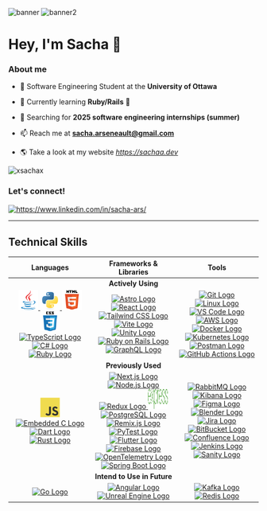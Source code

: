 ![banner](https://media2.giphy.com/media/v1.Y2lkPTc5MGI3NjExY2F2em10c2kzZzUxZDIwY2oxYWRocHZ5cnpndGQ4dWQ2a2Q0YWdmbSZlcD12MV9pbnRlcm5hbF9naWZfYnlfaWQmY3Q9Zw/ckr4W2ppxPBeIF8dx4/giphy.gif)
![banner2](https://media2.giphy.com/media/v1.Y2lkPTc5MGI3NjExNHAwbWxkbDJiZGs5YWpkZDZ2a3loeGdiZWs1YnZhNjBtaGl0dDBvZSZlcD12MV9pbnRlcm5hbF9naWZfYnlfaWQmY3Q9Zw/ZCZ7FHlu3sPek3h0zP/giphy.gif)

<h1>Hey, I'm Sacha 👋</h1>

<h3>About me</h3>

- 🔭 Software Engineering Student at the **University of Ottawa**

- 🌱 Currently learning **Ruby/Rails** 🚂

- 🤔 Searching for **2025 software engineering internships (summer)**

- 📫 Reach me at **sacha.arseneault@gmail.com**

- 🌎 Take a look at my website *https://sachaa.dev*

<img src="https://komarev.com/ghpvc/?username=xsachax" alt="xsachax" />  
<h3>Let's connect!</h3>
<p align="left">
<a href="https://www.linkedin.com/in/sacha-ars/" target="blank"><img align="center" src="https://raw.githubusercontent.com/rahuldkjain/github-profile-readme-generator/master/src/images/icons/Social/linked-in-alt.svg" alt="https://www.linkedin.com/in/sacha-ars/" height="30" width="40" /></a>
</p>
<hr/>

<h2>Technical Skills</h2>
            <div class="tg-wrap" align="center">
            <table>
            <thead>
            <tr>
            <th width='33%'>Languages</th><th width='33%'>Frameworks & Libraries</th><th width='33%'>Tools</th></tr>
          </thead>
          <tbody>
    <tr>
              <td colspan="3" align="center">
                <b>Actively Using</b>
              </td>
            </tr>
            <tr>
                <td align='center'>
          <!-- Java -->
          <a href="https://www.java.com" target="_blank" rel="noreferrer">
            <img src="https://raw.githubusercontent.com/devicons/devicon/master/icons/java/java-original.svg" alt="Java Logo" width="40" height="40"/>
          </a>
          <!-- Python -->
          <a href="https://www.python.org" target="_blank" rel="noreferrer">
            <img src="https://raw.githubusercontent.com/devicons/devicon/master/icons/python/python-original.svg" alt="Python Logo" width="40" height="40"/>
          </a>
          <!-- HTML -->
          <a href="https://www.w3.org/html/" target="_blank" rel="noreferrer">
            <img src="https://raw.githubusercontent.com/devicons/devicon/master/icons/html5/html5-original-wordmark.svg" alt="HTML Logo" width="40" height="40"/>
          </a>
          <!-- CSS -->
          <a href="https://www.w3schools.com/css/" target="_blank" rel="noreferrer">
            <img src="https://raw.githubusercontent.com/devicons/devicon/master/icons/css3/css3-original-wordmark.svg" alt="CSS Logo" width="40" height="40"/>
          </a>
          <!-- TypeScript -->
          <a href="https://www.typescriptlang.org/" target="_blank" rel="noreferrer">
            <img src="https://cdn.jsdelivr.net/gh/devicons/devicon/icons/typescript/typescript-original.svg" alt="TypeScript Logo" width="40" height="40"/>
          </a>
          <!-- C# -->
          <a href="https://learn.microsoft.com/en-us/dotnet/csharp/" target="_blank" rel="noreferrer">
            <img src="https://cdn.jsdelivr.net/gh/devicons/devicon@latest/icons/csharp/csharp-original.svg" alt="C# Logo" width="40" height="40"/>
          </a>
          <!-- Ruby -->
          <a href="https://www.ruby-lang.org/en/" target="_blank" rel="noreferrer">
            <img src="https://cdn.jsdelivr.net/gh/devicons/devicon@latest/icons/ruby/ruby-original.svg" alt="Ruby Logo" width="40" height="40"/>
          </a>    
        </td>
        <td align='center'>
          <!-- Astro -->
          <a href="https://astro.build/" target="_blank" rel="noreferrer">
            <img src="https://cdn.cosmicjs.com/24428290-b9d3-11ed-907c-292879eb8504-astro-logomark-dark.png" alt="Astro Logo" width="40" height="40"/>
          </a>
          <!-- React -->
          <a href="https://reactjs.org/" target="_blank" rel="noreferrer">
            <img src="https://cdn.jsdelivr.net/gh/devicons/devicon/icons/react/react-original.svg" alt="React Logo" width="40" height="40"/>
          </a>
          <!-- Tailwind CSS -->
          <a href="https://tailwindcss.com/" target="_blank" rel="noreferrer">
            <img src="https://cdn.jsdelivr.net/gh/devicons/devicon/icons/tailwindcss/tailwindcss-original.svg" alt="Tailwind CSS Logo" width="40" height="40"/>
          </a>
          <!-- Vite -->
          <a href="https://vite.dev/" target="_blank" rel="noreferrer">
            <img src="https://cdn.jsdelivr.net/gh/devicons/devicon@latest/icons/vitejs/vitejs-original.svg" alt="Vite Logo" width="40" height="40"/>
          </a>
          <!-- Unity -->
          <a href="https://unity.com" target="_blank" rel="noreferrer">
            <img src="https://cdn.jsdelivr.net/gh/devicons/devicon@latest/icons/unity/unity-original.svg" alt="Unity Logo" width="40" height="40"/>
          </a>
          <!-- Rails -->
          <a href="https://rubyonrails.org/" target="_blank" rel="noreferrer">
            <img src="https://cdn.jsdelivr.net/gh/devicons/devicon@latest/icons/rails/rails-original-wordmark.svg" alt="Ruby on Rails Logo" width="40" height="40"/>
          </a>
          <!-- GraphQL -->
          <a href="https://graphql.org/" target="_blank" rel="noreferrer">
            <img src="https://cdn.jsdelivr.net/gh/devicons/devicon@latest/icons/graphql/graphql-plain-wordmark.svg" alt="GraphQL Logo" width="40" height="40"/>
          </a>
        </td>
        <td align='center'>
          <!-- Git -->
          <a href="https://git-scm.com/" target="_blank" rel="noreferrer">
            <img src="https://www.vectorlogo.zone/logos/git-scm/git-scm-icon.svg" alt="Git Logo" width="40" height="40"/>
          </a>
          <!-- Linux -->
          <a href="https://linux.org" target="_blank" rel="noreferrer">
            <img src="https://cdn.jsdelivr.net/gh/devicons/devicon@latest/icons/linux/linux-original.svg" alt="Linux Logo" width="40" height="40"/>
          </a>
          <!-- VS Code -->
          <a href="https://code.visualstudio.com/" target="_blank" rel="noreferrer">
            <img src="https://cdn.worldvectorlogo.com/logos/visual-studio-code-1.svg" alt="VS Code Logo" width="40" height="40"/>
          </a>
          <!-- AWS -->
          <a href="https://aws.amazon.com/?nc2=h_lg" target="_blank" rel="noreferrer">
            <img src="https://cdn.jsdelivr.net/gh/devicons/devicon@latest/icons/amazonwebservices/amazonwebservices-plain-wordmark.svg" alt="AWS Logo" width="40" height="40"/>
          </a>
          <!-- Docker -->
          <a href="https://www.docker.com/" target="_blank" rel="noreferrer">
            <img src="https://cdn.jsdelivr.net/gh/devicons/devicon/icons/docker/docker-plain-wordmark.svg" alt="Docker Logo" width="40" height="40"/>
          </a>
          <!-- Kubernetes -->
          <a href="https://kubernetes.io" target="_blank" rel="noreferrer">
            <img src="https://cdn.jsdelivr.net/gh/devicons/devicon@latest/icons/kubernetes/kubernetes-original.svg" alt="Kubernetes Logo" width="40" height="40"/>
          </a>
          <!-- Postman -->
          <a href="https://www.postman.com/" target="_blank" rel="noreferrer">
            <img src="https://cdn.jsdelivr.net/gh/devicons/devicon@latest/icons/postman/postman-original.svg" alt="Postman Logo" width="40" height="40"/>
          </a>
          <!-- GitHub Actions -->
          <a href="https://github.com/features/actions" target="_blank" rel="noreferrer">
            <img src="https://cdn.jsdelivr.net/gh/devicons/devicon@latest/icons/githubactions/githubactions-plain.svg" alt="GitHub Actions Logo" width="40" height="40"/>
          </a>
        </td>
    </tr>
<tr>
              <td colspan="3" align="center">
                <b>Previously Used</b>
              </td>
            </tr>
            <tr>
                <td align='center'>
          <!-- JavaScript -->
          <a href="https://developer.mozilla.org/en-US/docs/Web/JavaScript" target="_blank" rel="noreferrer">
            <img src="https://raw.githubusercontent.com/devicons/devicon/master/icons/javascript/javascript-original.svg" alt="JavaScript Logo" width="40" height="40"/>
          </a>
          <!-- Embedded C -->
          <a href="https://en.wikipedia.org/wiki/Embedded_C" target="_blank" rel="noreferrer">
            <img src="https://cdn.jsdelivr.net/gh/devicons/devicon/icons/embeddedc/embeddedc-original-wordmark.svg" alt="Embedded C Logo" width="40" height="40"/>
          </a>
          <!-- Dart -->
          <a href="https://dart.dev" target="_blank" rel="noreferrer">
            <img src="https://cdn.jsdelivr.net/gh/devicons/devicon@latest/icons/dart/dart-original.svg" alt="Dart Logo" width="40" height="40"/>
          </a>
          <!-- Rust -->
          <a href="https://www.rust-lang.org/" target="_blank" rel="noreferrer">
            <img src="https://upload.wikimedia.org/wikipedia/commons/d/d5/Rust_programming_language_black_logo.svg" alt="Rust Logo" width="40" height="40"/>
          </a>
        </td>
        <td align='center'>
          <!-- Next.js -->
          <a href="https://nextjs.org/" target="_blank" rel="noreferrer">
            <img src="https://cdn.jsdelivr.net/gh/devicons/devicon/icons/nextjs/nextjs-original.svg" alt="Next.js Logo" width="40" height="40"/>
          </a>
          <!-- Node.js -->
          <a href="https://nodejs.org/en/about" target="_blank" rel="noreferrer">
            <img src="https://cdn.jsdelivr.net/gh/devicons/devicon@latest/icons/redux/redux-original.svg" alt="Node.js Logo" width="40" height="40"/>
          </a>
          <!-- Redux -->
          <a href="https://redux.js.org" target="_blank" rel="noreferrer">
            <img src="https://cdn.jsdelivr.net/gh/devicons/devicon/icons/nodejs/nodejs-plain-wordmark.svg" alt="Redux Logo" width="40" height="40"/>
          </a>
          <!-- Express -->
          <a href="https://expressjs.com/" target="_blank" rel="noreferrer">
            <img src="https://raw.githubusercontent.com/MFarabi619/MFarabi619/5a4606bb573657a028ae5b2583f58ea151268667/Markdown%20Sections/Section%20Data/express_logo.svg" alt="Express Logo" width="40" height="40"/>
          </a>
          <!-- PostgreSQL -->
          <a href="https://www.postgresql.org/" target="_blank" rel="noreferrer">
            <img src="https://cdn.jsdelivr.net/gh/devicons/devicon@latest/icons/postgresql/postgresql-plain-wordmark.svg" alt="PostgreSQL Logo" width="40" height="40"/>
          </a>
          <!-- Remix.js -->
          <a href="https://remix.run/" target="_blank" rel="noreferrer">
            <img src="https://remix.run/img/og.1.jpg" alt="Remix.js Logo" width="40" height="40"/>
          </a>
          <!-- PyTest -->
          <a href="https://docs.pytest.org/en/7.3.x/" target="_blank" rel="noreferrer">
            <img src="https://upload.wikimedia.org/wikipedia/commons/b/ba/Pytest_logo.svg" alt="PyTest Logo" width="40" height="40"/>
          </a>
          <!-- Flutter -->
          <a href="https://flutter.dev" target="_blank" rel="noreferrer">
            <img src="https://cdn.jsdelivr.net/gh/devicons/devicon@latest/icons/flutter/flutter-original.svg" alt="Flutter Logo" width="40" height="40"/>
          </a>
          <!-- Firebase -->
          <a href="https://firebase.google.com/" target="_blank" rel="noreferrer">
            <img src="https://cdn.jsdelivr.net/gh/devicons/devicon@latest/icons/firebase/firebase-original.svg" alt="Firebase Logo" width="40" height="40"/>
          </a>
          <!-- OpenTelemetry -->
          <a href="https://opentelemetry.io" target="_blank" rel="noreferrer">
            <img src="https://cdn.jsdelivr.net/gh/devicons/devicon@latest/icons/opentelemetry/opentelemetry-original.svg" alt="OpenTelemetry Logo" width="40" height="40"/>
          </a>
          <!-- Spring Boot -->
          <a href="https://spring.io/projects/spring-boot" target="_blank" rel="noreferrer">
            <img src="https://cdn.jsdelivr.net/gh/devicons/devicon@latest/icons/spring/spring-original-wordmark.svg" alt="Spring Boot Logo" width="40" height="40"/>
          </a>
        </td>
        <td align='center'>
          <!-- RabbitMQ -->
          <a href="https://www.rabbitmq.com/" target="_blank" rel="noreferrer">
            <img src="https://cdn.jsdelivr.net/gh/devicons/devicon@latest/icons/rabbitmq/rabbitmq-original.svg" alt="RabbitMQ Logo" width="40" height="40"/>
          </a>
          <!-- Kibana -->
          <a href="https://www.elastic.co/kibana" target="_blank" rel="noreferrer">
            <img src="https://cdn.jsdelivr.net/gh/devicons/devicon@latest/icons/kibana/kibana-original.svg" alt="Kibana Logo" width="40" height="40"/>
          </a>
          <!-- Figma -->
          <a href="https://www.figma.com/" target="_blank" rel="noreferrer">
            <img src="https://www.vectorlogo.zone/logos/figma/figma-icon.svg" alt="Figma Logo" width="40" height="40"/>
          </a>
          <!-- Blender -->
          <a href="https://blender.org" target="_blank" rel="noreferrer">
            <img src="https://cdn.jsdelivr.net/gh/devicons/devicon@latest/icons/blender/blender-original.svg" alt="Blender Logo" width="40" height="40"/>
          </a>
          <!-- Jira -->
          <a href="https://www.atlassian.com/software/jira" target="_blank" rel="noreferrer">
            <img src="https://cdn.worldvectorlogo.com/logos/jira-1.svg" alt="Jira Logo" width="40" height="40"/>
          </a>
          <!-- BitBucket -->
          <a href="https://bitbucket.org/" target="_blank" rel="noreferrer">
            <img src="https://cdn.jsdelivr.net/gh/devicons/devicon/icons/bitbucket/bitbucket-original.svg" alt="BitBucket Logo" width="40" height="40"/>
          </a>
          <!-- Confluence -->
          <a href="https://www.atlassian.com/software/confluence" target="_blank" rel="noreferrer">
            <img src="https://cdn.worldvectorlogo.com/logos/confluence-1.svg" alt="Confluence Logo" width="40" height="40"/>
          </a>
          <!-- Jenkins -->
          <a href="https://www.jenkins.io/" target="_blank" rel="noreferrer">
            <img src="https://cdn.jsdelivr.net/gh/devicons/devicon@latest/icons/jenkins/jenkins-original.svg" alt="Jenkins Logo" width="40" height="40"/>
          </a>
          <!-- Sanity -->
          <a href="https://www.sanity.io/" target="_blank" rel="noreferrer">
            <img src="https://cdn.jsdelivr.net/gh/devicons/devicon/icons/sanity/sanity-original.svg" alt="Sanity Logo" width="40" height="40"/>
          </a>
        </td>
    </tr>
<tr>
              <td colspan="3" align="center">
                <b>Intend to Use in Future</b>
              </td>
            </tr>
            <tr>
                <td align='center'>
          <!-- Go -->
          <a href="https://golang.org/" target="_blank" rel="noreferrer">
            <img src="https://cdn.jsdelivr.net/gh/devicons/devicon@latest/icons/go/go-original-wordmark.svg" alt="Go Logo" width="40" height="40"/>
          </a>
        </td>
        <td align='center'>
          <!-- Angular -->
          <a href="https://angular.dev/" target="_blank" rel="noreferrer">
            <img src="https://logosandtypes.com/wp-content/uploads/2024/01/angular.svg" alt="Angular Logo" width="40" height="40"/>
          </a>
          <!-- Unreal Engine -->
          <a href="https://unrealengine.com/" target="_blank" rel="noreferrer">
            <img src="https://cdn2.unrealengine.com/ue-logotype-2023-vertical-white-1686x2048-bbfded26daa7.png" alt="Unreal Engine Logo" width="40" height="40"/>
          </a>   
        </td>
        <td align='center'>
          <!-- Kafka -->
          <a href="https://kafka.apache.org/" target="_blank" rel="noreferrer">
            <img src="https://openwhisk.apache.org/images/icons/icon-kafka-white-trans.png" alt="Kafka Logo" width="40" height="40"/>
          </a>
          <!-- Redis -->
          <a href="https://redis.io" target="_blank" rel="noreferrer">
            <img src="https://cdn.jsdelivr.net/gh/devicons/devicon@latest/icons/redis/redis-original.svg" alt="Redis Logo" width="40" height="40"/>
          </a>
        </td>
    </tr>
</tbody>
    </table>
    </div>
